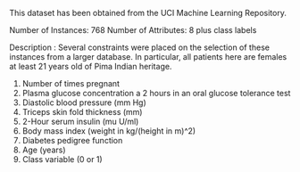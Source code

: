 This dataset has been obtained from the UCI Machine Learning Repository. 

Number of Instances: 768
Number of Attributes: 8 plus class labels

Description : Several constraints were placed on the selection of these instances from
              a larger database.  In particular, all patients here are females at
              least 21 years old of Pima Indian heritage.

   1. Number of times pregnant
   2. Plasma glucose concentration a 2 hours in an oral glucose tolerance test
   3. Diastolic blood pressure (mm Hg)
   4. Triceps skin fold thickness (mm)
   5. 2-Hour serum insulin (mu U/ml)
   6. Body mass index (weight in kg/(height in m)^2)
   7. Diabetes pedigree function
   8. Age (years)
   9. Class variable (0 or 1)

